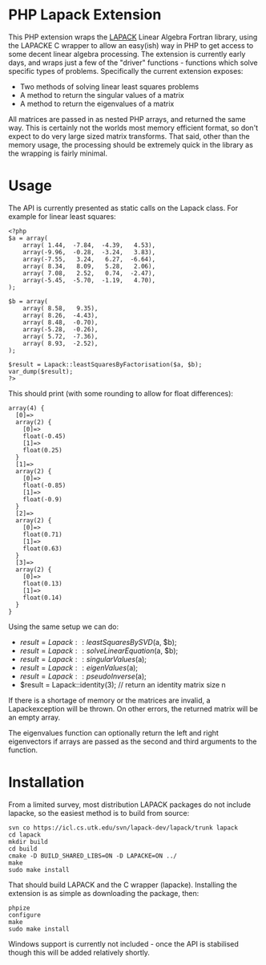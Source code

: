 PHP Lapack Extension
=================================

This PHP extension wraps the [LAPACK](http://www.netlib.org/lapack/) Linear Algebra Fortran library, using the LAPACKE C wrapper to allow an easy(ish) way in PHP to get access to some decent linear algebra processing. The extension is currently early days, and wraps just a few of the "driver" functions - functions which solve specific types of problems. Specifically the current extension exposes: 

* Two methods of solving linear least squares problems
* A method to return the singular values of a matrix
* A method to return the eigenvalues of a matrix

All matrices are passed in as nested PHP arrays, and returned the same way. This is certainly not the worlds most memory efficient format, so don't expect to do very large sized matrix transforms. That said, other than the memory usage, the processing should be extremely quick in the library as the wrapping is fairly minimal. 

Usage
=================================

The API is currently presented as static calls on the Lapack class. For example for linear least squares: 

    <?php
    $a = array(
        array( 1.44,  -7.84,  -4.39,   4.53),
        array(-9.96,  -0.28,  -3.24,   3.83),
        array(-7.55,   3.24,   6.27,  -6.64),
        array( 8.34,   8.09,   5.28,   2.06),
        array( 7.08,   2.52,   0.74,  -2.47),
        array(-5.45,  -5.70,  -1.19,   4.70),
    );
    
    $b = array(
        array( 8.58,   9.35),
        array( 8.26,  -4.43),
        array( 8.48,  -0.70),
        array(-5.28,  -0.26),
        array( 5.72,  -7.36),
        array( 8.93,  -2.52),           
    );
    
    $result = Lapack::leastSquaresByFactorisation($a, $b);
    var_dump($result);
    ?>
    
This should print (with some rounding to allow for float differences):

    array(4) {
      [0]=>
      array(2) {
        [0]=>
        float(-0.45)
        [1]=>
        float(0.25)
      }
      [1]=>
      array(2) {
        [0]=>
        float(-0.85)
        [1]=>
        float(-0.9)
      }
      [2]=>
      array(2) {
        [0]=>
        float(0.71)
        [1]=>
        float(0.63)
      }
      [3]=>
      array(2) {
        [0]=>
        float(0.13)
        [1]=>
        float(0.14)
      }
    }

Using the same setup we can do: 

* $result = Lapack::leastSquaresBySVD($a, $b);
* $result = Lapack::solveLinearEquation($a, $b);
* $result = Lapack::singularValues($a); 
* $result = Lapack::eigenValues($a);
* $result = Lapack::pseudoInverse($a);
* $result = Lapack::identity(3); // return an identity matrix size n

If there is a shortage of memory or the matrices are invalid, a Lapackexception will be thrown. 
On other errors, the returned matrix will be an empty array.

The eigenvalues function can optionally return the left and right eigenvectors if arrays are passed as the second and third arguments to the function.

Installation
=================================

From a limited survey, most distribution LAPACK packages do not include lapacke, so the easiest method is to build from source: 

    svn co https://icl.cs.utk.edu/svn/lapack-dev/lapack/trunk lapack
    cd lapack
    mkdir build
    cd build
    cmake -D BUILD_SHARED_LIBS=ON -D LAPACKE=ON ../
    make 
    sudo make install
    
That should build LAPACK and the C wrapper (lapacke). Installing the extension is as simple as downloading the package, then: 

    phpize
    configure
    make 
    sudo make install

Windows support is currently not included - once the API is stabilised though this will be added relatively shortly.


